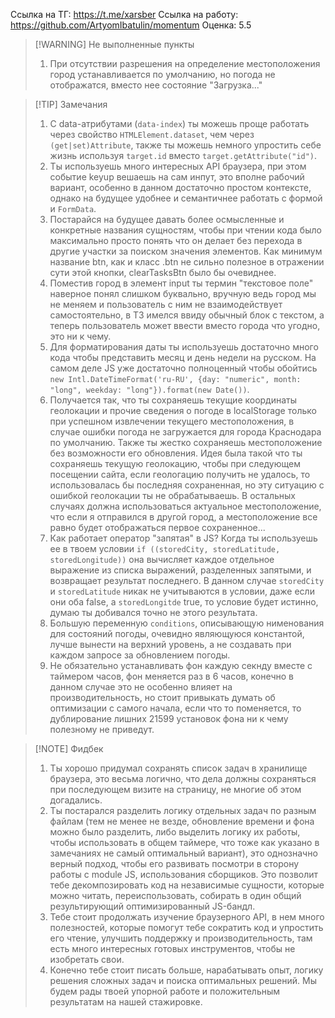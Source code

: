 Ссылка на ТГ: https://t.me/xarsber
Ссылка на работу: https://github.com/ArtyomIbatulin/momentum
Оценка: 5.5

> [!WARNING] Не выполненные пункты
>
> 1. При отсутствии разрешения на определение местоположения город устанавливается по умолчанию, но погода не отображатся, вместо нее состояние "Загрузка..."

> [!TIP] Замечания
>
> 1. С data-атрибутами (`data-index`) ты можешь проще работать через свойство `HTMLElement.dataset`, чем через `(get|set)Attribute`, также ты можешь немного упростить себе жизнь используя `target.id` вместо `target.getAttribute("id")`.
> 2. Ты используешь много интересных API браузера, при этом событие keyup вешаешь на сам инпут, это вполне рабочий вариант, особенно в данном достаточно простом контексте, однако на будущее удобнее и семантичнее работать с формой и `FormData`.
> 3. Постарайся на будущее давать более осмысленные и конкретные названия сущностям, чтобы при чтении кода было максимально просто понять что он делает без перехода в другие участки за поиском значения элементов. Как минимум название btn, как и класс .btn не сильно полезное в отражении сути этой кнопки, clearTasksBtn было бы очевиднее.
> 4. Поместив город в элемент input ты термин "текстовое поле" наверное понял слишком буквально, вручную ведь город мы не меняем и пользователь с ним не взаимодействует самостоятельно, в ТЗ имелся ввиду обычный блок с текстом, а теперь пользователь может ввести вместо города что угодно, это ни к чему.
> 5. Для форматирования даты ты используешь достаточно много кода чтобы представить месяц и день недели на русском. На самом деле JS уже достаточно полноценный чтобы обойтись `new Intl.DateTimeFormat('ru-RU', {day: "numeric", month: "long", weekday: "long"}).format(new Date())`.
> 6. Получается так, что ты сохраняешь текущие координаты геолокации и прочие сведения о погоде в localStorage только при успешном извлечении текущего местоположения, в случае ошибки погода не загружается для города Краснодара по умолчанию. Также ты жестко сохраняешь местоположение без возможности его обновления. Идея была такой что ты сохраняешь текущую геолокацию, чтобы при следующем посещении сайта, если геологацию получить не удалось, то использовалась бы последняя сохраненная, но эту ситуацию с ошибкой геолокации ты не обрабатываешь. В остальных случаях должна использоваться актуальное местоположение, что если я отправился в другой город, а местоположение все равно будет отображаться первое сохраненное...
> 7. Как работает оператор "запятая" в JS? Когда ты используешь ее в твоем условии `if ((storedCity, storedLatitude, storedLongitude))` она вычисляет каждое отдельное выражение из списка выражений, разделенных запятыми, и возвращает результат последнего. В данном случае `storedCity` и `storedLatitude` никак не учитываются в условии, даже если они оба false, а `storedLongitde` true, то условие будет истинно, думаю ты добивался точно не этого результата.
> 8. Большую переменную `conditions`, описывающую нименования для состояний погоды, очевидно являющуюся константой, лучше вынести на верхний уровень, а не создавать при каждом запросе за обновлением погоды.
> 9. Не обязательно устанавливать фон каждую секнду вместе с таймером часов, фон меняется раз в 6 часов, конечно в данном случае это не особенно влияет на производительность, но стоит привыкать думать об оптимизации с самого начала, если что то поменяется, то дублирование лишних 21599 установок фона ни к чему полезному не приведут.

> [!NOTE] Фидбек
>
> 1. Ты хорошо придумал сохранять список задач в хранилище браузера, это весьма логично, что дела должны сохраняться при последующем визите на страницу, не многие об этом догадались.
> 2. Ты постарался разделить логику отдельных задач по разным файлам (тем не менее не везде, обновление времени и фона можно было разделить, либо выделить логику их работы, чтобы использовать в общем таймере, что тоже как указано в замечаниях не самый оптимальный вариант), это однозначно верный подход, чтобы его развивать посмотри в сторону работы с module JS, использования сборщиков. Это позволит тебе декомпозировать код на независимые сущности, которые можно читать, переиспользовать, собирать в один общий результирующий оптимизированный JS-бандл.
> 3. Тебе стоит продолжать изучение браузерного API, в нем много полезностей, которые помогут тебе сократить код и упростить его чтение, улучшить поддержку и производительность, там есть много интересных готовых инструментов, чтобы не изобретать свои.
> 4. Конечно тебе стоит писать больше, нарабатывать опыт, логику решения сложных задач и поиска оптимальных решений. Мы будем рады твоей упорной работе и положительным результатам на нашей стажировке.
